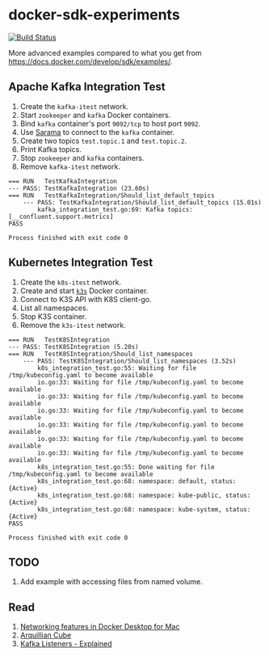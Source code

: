# docker-sdk-experiments

[![Build Status](https://travis-ci.org/danielpacak/docker-sdk-experiments.svg?branch=master)](https://travis-ci.org/danielpacak/docker-sdk-experiments)

More advanced examples compared to what you get from https://docs.docker.com/develop/sdk/examples/.

## Apache Kafka Integration Test

1. Create the `kafka-itest` network.
1. Start `zookeeper` and `kafka` Docker containers.
2. Bind `kafka` container's port `9092/tcp` to host port `9092`.
3. Use [Sarama](https://github.com/Shopify/sarama) to connect to the `kafka` container.
4. Create two topics `test.topic.1` and `test.topic.2`.
5. Print Kafka topics.
6. Stop `zookeeper` and `kafka` containers.
7. Remove `kafka-itest` network.

```text
=== RUN   TestKafkaIntegration
--- PASS: TestKafkaIntegration (23.60s)
=== RUN   TestKafkaIntegration/Should_list_default_topics
    --- PASS: TestKafkaIntegration/Should_list_default_topics (15.01s)
        kafka_integration_test.go:69: Kafka topics: [__confluent.support.metrics]
PASS

Process finished with exit code 0
```

## Kubernetes Integration Test

1. Create the `k8s-itest` network.
2. Create and start [`k3s`](https://github.com/rancher/k3s) Docker container.
3. Connect to K3S API with K8S client-go.
4. List all namespaces.
5. Stop K3S container.
6. Remove the `k3s-itest` network.

```text
=== RUN   TestK8SIntegration
--- PASS: TestK8SIntegration (5.20s)
=== RUN   TestK8SIntegration/Should_list_namespaces
    --- PASS: TestK8SIntegration/Should_list_namespaces (3.52s)
        k8s_integration_test.go:55: Waiting for file /tmp/kubeconfig.yaml to become available
        io.go:33: Waiting for file /tmp/kubeconfig.yaml to become available
        io.go:33: Waiting for file /tmp/kubeconfig.yaml to become available
        io.go:33: Waiting for file /tmp/kubeconfig.yaml to become available
        io.go:33: Waiting for file /tmp/kubeconfig.yaml to become available
        io.go:33: Waiting for file /tmp/kubeconfig.yaml to become available
        io.go:33: Waiting for file /tmp/kubeconfig.yaml to become available
        k8s_integration_test.go:55: Done waiting for file /tmp/kubeconfig.yaml to become available
        k8s_integration_test.go:68: namespace: default, status: {Active}
        k8s_integration_test.go:68: namespace: kube-public, status: {Active}
        k8s_integration_test.go:68: namespace: kube-system, status: {Active}
PASS

Process finished with exit code 0
```

## TODO

1. Add example with accessing files from named volume.

## Read

1. [Networking features in Docker Desktop for Mac](https://docs.docker.com/docker-for-mac/networking/)
2. [Arquillian Cube](http://arquillian.org/arquillian-cube/)
3. [Kafka Listeners - Explained](https://rmoff.net/2018/08/02/kafka-listeners-explained/)
